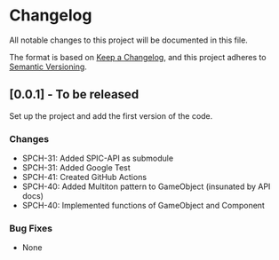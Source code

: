 # Changelog

All notable changes to this project will be documented in this file.

The format is based on [Keep a Changelog](https://keepachangelog.com/en/1.0.0/),
and this project adheres to [Semantic Versioning](https://semver.org/spec/v2.0.0.html).

## [0.0.1] - To be released

Set up the project and add the first version of the code.

### Changes 
- SPCH-31: Added SPIC-API as submodule
- SPCH-31: Added Google Test 
- SPCH-41: Created GitHub Actions
- SPCH-40: Added Multiton pattern to GameObject (insunated by API docs)
- SPCH-40: Implemented functions of GameObject and Component


### Bug Fixes
- None
